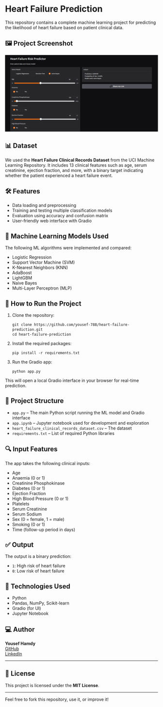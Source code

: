 # Heart Failure Prediction

This repository contains a complete machine learning project for predicting the likelihood of heart failure based on patient clinical data.

## 🖼️ Project Screenshot

![Main Interface](https://github.com/yousef-788/heart-failure-prediction/blob/master/assets/Screenshot%202025-07-22%20181443.png)


## 📊 Dataset

We used the **Heart Failure Clinical Records Dataset** from the UCI Machine Learning Repository. It includes 13 clinical features such as age, serum creatinine, ejection fraction, and more, with a binary target indicating whether the patient experienced a heart failure event.

## 🛠️ Features

- Data loading and preprocessing
- Training and testing multiple classification models
- Evaluation using accuracy and confusion matrix
- User-friendly web interface with Gradio

## 🧠 Machine Learning Models Used

The following ML algorithms were implemented and compared:

- Logistic Regression  
- Support Vector Machine (SVM)  
- K-Nearest Neighbors (KNN)  
- AdaBoost  
- LightGBM  
- Naive Bayes  
- Multi-Layer Perceptron (MLP)

## 🚀 How to Run the Project

1. Clone the repository:
   ```
   git clone https://github.com/yousef-788/heart-failure-prediction.git
   cd heart-failure-prediction
   ```

2. Install the required packages:
   ```
   pip install -r requirements.txt
   ```

3. Run the Gradio app:
   ```
   python app.py
   ```

This will open a local Gradio interface in your browser for real-time prediction.

## 📁 Project Structure

- `app.py` – The main Python script running the ML model and Gradio interface  
- `app.ipynb` – Jupyter notebook used for development and exploration  
- `heart_failure_clinical_records_dataset.csv` – The dataset  
- `requirements.txt` – List of required Python libraries

## 🔍 Input Features

The app takes the following clinical inputs:

- Age  
- Anaemia (0 or 1)  
- Creatinine Phosphokinase  
- Diabetes (0 or 1)  
- Ejection Fraction  
- High Blood Pressure (0 or 1)  
- Platelets  
- Serum Creatinine  
- Serum Sodium  
- Sex (0 = female, 1 = male)  
- Smoking (0 or 1)  
- Time (follow-up period in days)

## ✅ Output

The output is a binary prediction:
- `1`: High risk of heart failure  
- `0`: Low risk of heart failure

## 🧰 Technologies Used

- Python  
- Pandas, NumPy, Scikit-learn  
- Gradio (for UI)  
- Jupyter Notebook

## 💻 Author

**Yousef Hamdy**  
[GitHub](https://github.com/yousef-788)  
[LinkedIn](https://www.linkedin.com/in/yousef-hamdy-ee)

---

## 📄 License

This project is licensed under the **MIT License**.

---

Feel free to fork this repository, use it, or improve it!
